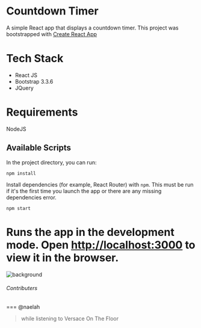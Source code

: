 Countdown Timer
===
A simple React app that displays a countdown timer. This project was bootstrapped with [Create React App](https://github.com/facebookincubator/create-react-app)

Tech Stack
===
- React JS
- Bootstrap 3.3.6
- JQuery

Requirements
===
NodeJS

## Available Scripts

In the project directory, you can run:

 ```npm install```

Install dependencies (for example, React Router) with `npm`.
This must be run if it's the first time you launch the app or there are any missing dependencies error.

 ```npm start```

Runs the app in the development mode.
Open [http://localhost:3000](http://localhost:3000) to view it in the browser.
===
![background](/images/localhost.png?raw=true "bg")

###### Contributers
===
@naelah

>while listening to Versace On The Floor


